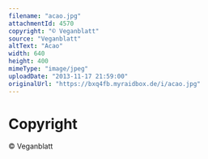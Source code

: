 ```yaml
---
filename: "acao.jpg"
attachmentId: 4570
copyright: "© Veganblatt"
source: "Veganblatt"
altText: "Acao"
width: 640
height: 400
mimeType: "image/jpeg"
uploadDate: "2013-11-17 21:59:00"
originalUrl: "https://bxq4fb.myraidbox.de/i/acao.jpg"
---
```


# Copyright

© Veganblatt
